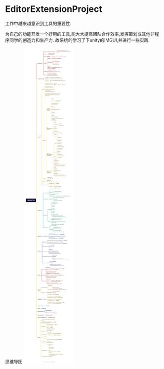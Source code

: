 # EditorExtensionProject
工作中越来越意识到工具的重要性.

为自己的功能开发一个好用的工具,能大大提高团队合作效率,发挥策划或其他非程序同学的创造力和生产力. 故系统的学习了下unity的IMGUI,并进行一些实践

思维导图
![](Document/编辑器扩展.png)